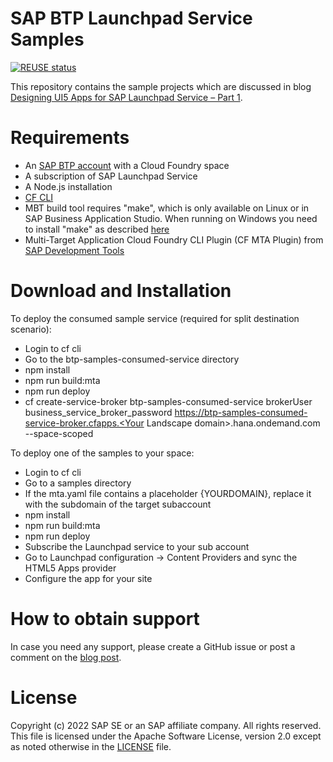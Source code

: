 # SAP BTP Launchpad Service Samples
[![REUSE status](https://api.reuse.software/badge/github.com/SAP-samples/btp-launchpad-ui-samples)](https://api.reuse.software/info/github.com/SAP-samples/btp-launchpad-ui-samples)

This repository contains the sample projects which are discussed in blog [Designing UI5 Apps for SAP Launchpad Service – Part 1](https://blogs.sap.com/2022/01/14/designing-ui5-apps-for-sap-launchpad-service-part-1/).

# Requirements
- An [SAP BTP account](https://developers.sap.com/tutorials/hcp-create-trial-account.html) with a Cloud Foundry space
- A subscription of SAP Launchpad Service
- A Node.js installation
- [CF CLI](https://docs.cloudfoundry.org/cf-cli/install-go-cli.html)
- MBT build tool requires "make", which is only available on Linux or in SAP Business Application Studio. When running on Windows you need to install "make" as described [here](https://github.com/SAP/cloud-mta-build-tool/blob/master/docs/docs/makefile.md)
- Multi-Target Application Cloud Foundry CLI Plugin (CF MTA Plugin) from [SAP Development Tools](https://tools.hana.ondemand.com/#cloud)

# Download and Installation
To deploy the consumed sample service (required for split destination scenario):
- Login to cf cli
- Go to the btp-samples-consumed-service directory
- npm install
- npm run build:mta
- npm run deploy
- cf create-service-broker btp-samples-consumed-service brokerUser business_service_broker_password https://btp-samples-consumed-service-broker.cfapps.<Your Landscape domain>.hana.ondemand.com --space-scoped 

To deploy one of the samples to your space:
- Login to cf cli
- Go to a samples directory
- If the mta.yaml file contains a placeholder {YOURDOMAIN}, replace it with the subdomain of the target subaccount
- npm install
- npm run build:mta
- npm run deploy
- Subscribe the Launchpad service to your sub account
- Go to Launchpad configuration -> Content Providers and sync the HTML5 Apps provider
- Configure the app for your site

# How to obtain support
In case you need any support, please create a GitHub issue or post a comment on the [blog post](https://blogs.sap.com/2022/01/14/designing-ui5-apps-for-sap-launchpad-service-part-1/).

# License
Copyright (c) 2022 SAP SE or an SAP affiliate company. All rights reserved. This file is licensed under the Apache Software License, version 2.0 except as noted otherwise in the [LICENSE](LICENSE) file.
